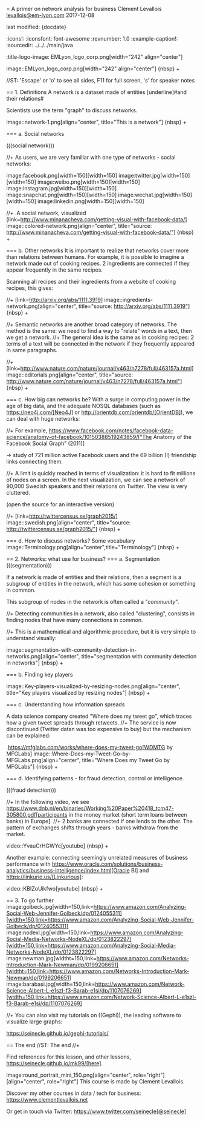 = A primer on network analysis for business
Clément Levallois <levallois@em-lyon.com>
2017-12-08

last modified: {docdate}

:icons!:
:iconsfont:   font-awesome
:revnumber: 1.0
:example-caption!:
:sourcedir: ../../../main/java

:title-logo-image: EMLyon_logo_corp.png[width="242" align="center"]

image::EMLyon_logo_corp.png[width="242" align="center"]
{nbsp} +

//ST: 'Escape' or 'o' to see all sides, F11 for full screen, 's' for speaker notes


== 1. Definitions
A network is a dataset made of entities [underline]#and their relations#

Scientists use the term "graph" to discuss networks.

image::network-1.png[align="center", title="This is a network"]
{nbsp} +

=== a. Social networks

(((social network)))

//+
As users, we are very familiar with one type of networks - social networks:

image:facebook.png[width=150][width=150]
image:twitter.jpg[width=150][width=150]
image:weibo.png[width=150][width=150]
image:instagram.jpg[width=150][width=150]
image:snapchat.png[width=150][width=150]
image:wechat.jpg[width=150][width=150]
image:linkedin.png[width=150][width=150]

//+
.A social network, visualized
[link=http://www.minanacheva.com/getting-visual-with-facebook-data/]
image::colored-network.png[align="center", title="source: http://www.minanacheva.com/getting-visual-with-facebook-data/"]
{nbsp} +


=== b. Other networks
It is important to realize that networks cover more than relations between humans.
For example, it is possible to imagine a network made out of cooking recipes.
2 ingredients are connected if they appear frequently in the same recipes.

Scanning all recipes and their ingredients from a website of cooking recipes, this gives:

//+
[link=http://arxiv.org/abs/1111.3919]
image::ingredients-network.png[align="center", title="source: http://arxiv.org/abs/1111.3919"]
{nbsp} +

//+
Semantic networks are another broad category of networks.
The method is the same: we need to find a way to "relate" words in a text, then we get a network.
//+
The general idea is the same as in cooking recipes: 2 terms of a text will be connected in the network if they frequently appeared in same paragraphs.

//+
[link=http://www.nature.com/nature/journal/v463/n7278/full/463157a.html]
image::editorials.png[align="center", title="source: http://www.nature.com/nature/journal/v463/n7278/full/463157a.html"]
{nbsp} +

=== c. How big can networks be?
With a surge in computing power in the age of big data, and the adequate NOSQL databases (such as https://neo4j.com/[Neo4J] or http://orientdb.com/orientdb/[OrientDB]), we can deal with huge networks:

//+
For example, https://www.facebook.com/notes/facebook-data-science/anatomy-of-facebook/10150388519243859/[“The Anatomy of the Facebook Social Graph” (2011)]

-> study of 721 million active Facebook users and the 69 billion (!) friendship links connecting them.

//+
A limit is quickly reached in terms of visualization: it is hard to fit millions of nodes on a screen.
In the next visualization, we can see a network of 90,000 Swedish speakers and their relations on Twitter. The view is very cluttered.

(open the source for an interactive version)

//+
[link=http://twittercensus.se/graph2015/]
image::swedish.png[align="center", title="source: http://twittercensus.se/graph2015/"]
{nbsp} +


=== d. How to discuss networks? Some vocabulary
image::Terminology.png[align="center",title="Terminology"]
{nbsp} +

== 2. Networks: what use for business?
=== a. Segmentation
(((segmentation)))

If a network is made of entities and their relations, then a segment is a subgroup of entities in the network, which has some cohesion or something in common.

This subgroup of nodes in the network is often called a "*community*".

//+
Detecting communities in a network, also called "clustering", consists in finding nodes that have many connections in common.

//+
This is a mathematical and algorithmic procedure, but it is very simple to understand visually:

image::segmentation-with-community-detection-in-networks.png[align="center", title="segmentation with community detection in networks"]
{nbsp} +

=== b. Finding key players

image::Key-players-visualized-by-resizing-nodes.png[align="center", title="Key players visualized by resizing nodes"]
{nbsp} +

=== c. Understanding how information spreads

A data science company created "Where does my tweet go", which traces how a given tweet spreads through retweets.
//+
The service is now discontinued (Twitter datan was too expensive to buy) but the mechanism can be explained:

.https://mfglabs.com/works/where-does-my-tweet-go[WDMTG by MFGLabs]
image::Where-Does-my-Tweet-Go-by-MFGLabs.png[align="center", title="Where Does my Tweet Go by MFGLabs"]
{nbsp} +


=== d. Identifying patterns - for fraud detection, control or intelligence.

(((fraud detection)))

//+
In the following video, we see https://www.dnb.nl/en/binaries/Working%20Paper%20418_tcm47-305800.pdf[participants in the money market (short term loans between banks) in Europe].
//+
2 banks are connected if one lends to the other. The pattern of exchanges shifts through years - banks withdraw from the market.

video::YvauCrHGWYc[youtube]
{nbsp} +

Another example: connecting seemingly unrelated measures of business performance with https://www.oracle.com/solutions/business-analytics/business-intelligence/index.html[Oracle BI] and https://linkurio.us/[Linkurious]:

video::KBIZoUikfwo[youtube]
{nbsp} +


== 3. To go further
image:golbeck.jpg[width=150,link=https://www.amazon.com/Analyzing-Social-Web-Jennifer-Golbeck/dp/0124055311][width=150,link=https://www.amazon.com/Analyzing-Social-Web-Jennifer-Golbeck/dp/0124055311]
image:nodexl.jpg[width=150,link=https://www.amazon.com/Analyzing-Social-Media-Networks-NodeXL/dp/0123822297][width=150,link=https://www.amazon.com/Analyzing-Social-Media-Networks-NodeXL/dp/0123822297]
image:newman.jpg[widtht=150,link=https://www.amazon.com/Networks-Introduction-Mark-Newman/dp/0199206651][widtht=150,link=https://www.amazon.com/Networks-Introduction-Mark-Newman/dp/0199206651]
image:barabasi.jpg[width=150,link=https://www.amazon.com/Network-Science-Albert-L-e1szl-f3-Barab-e1si/dp/1107076269][width=150,link=https://www.amazon.com/Network-Science-Albert-L-e1szl-f3-Barab-e1si/dp/1107076269]

//+
You can also visit my tutorials on ((Gephi)), the leading software to visualize large graphs:

https://seinecle.github.io/gephi-tutorials/

== The end
//ST: The end
//+

Find references for this lesson, and other lessons, https://seinecle.github.io/mk99/[here].

image:round_portrait_mini_150.png[align="center", role="right"][align="center", role="right"]
This course is made by Clement Levallois.

Discover my other courses in data / tech for business: https://www.clementlevallois.net

Or get in touch via Twitter: https://www.twitter.com/seinecle[@seinecle]
